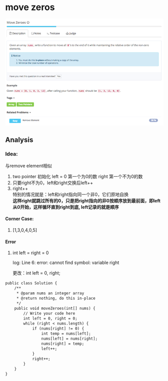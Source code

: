 # move zeros

![](../../../.gitbook/assets/screen-shot-2017-08-23-at-2.42.17-pm.png)

## Analysis

### Idea:

与remove element相似  
1. two pointer 初始化 left = 0 第一个为0的数 right 第一个不为0的数  
2. 只要right不为0，left和right交换后left++  
3. right++  
特别的情况就是：left和right指向同一个非0，它们原地自换  
**这样right就跳过所有的0，只是把right指向的非0按顺序放到最前面，即left从0开始，这样循环直到right到底, left记录的就是顺序**

#### Corner Case:

1. \[1,3,0,4,0,5\]

#### Error

1. int left = right = 0

    log: Line 6: error: cannot find symbol: variable right

    更改：int left = 0, right;

```text
public class Solution {
    /**
     * @param nums an integer array
     * @return nothing, do this in-place
     */
    public void moveZeroes(int[] nums) {
        // Write your code here
        int left = 0, right = 0;
        while (right < nums.length) {
            if (nums[right] != 0) {
                int temp = nums[left];
                nums[left] = nums[right];
                nums[right] = temp;
                left++;
            }
            right++;
        }
    }
}
```

